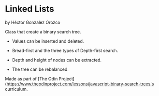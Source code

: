 # Linked Lists

by Héctor Gonzalez Orozco

Class that create a binary search tree.

- Values can be inserted and deleted.

- Bread-first and the three types of Depth-first search.

- Depth and height of nodes can be extracted.

- The tree can be rebalanced.


Made as part of [The Odin Project](https://www.theodinproject.com/lessons/javascript-binary-search-trees's curriculum.
